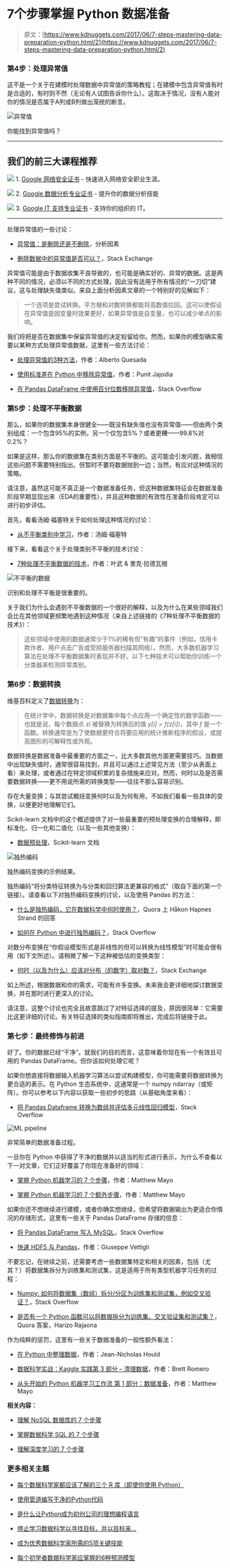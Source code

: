# 7个步骤掌握 Python 数据准备

> 原文：[https://www.kdnuggets.com/2017/06/7-steps-mastering-data-preparation-python.html/2](https://www.kdnuggets.com/2017/06/7-steps-mastering-data-preparation-python.html/2)

### 第4步：处理异常值

这不是一个关于在建模时处理数据中异常值的策略教程；在建模中包含异常值有时是合适的，有时则不然（无论有人试图告诉你什么）。这取决于情况，没有人能对你的情况是否属于A列或B列做出笼统的断言。

![异常值](../Images/83f05baa9ceceac3e6681aadf81698c0.png)

你能找到异常值吗？

* * *

## 我们的前三大课程推荐

![](../Images/0244c01ba9267c002ef39d4907e0b8fb.png) 1\. [Google 网络安全证书](https://www.kdnuggets.com/google-cybersecurity) - 快速进入网络安全职业生涯。

![](../Images/e225c49c3c91745821c8c0368bf04711.png) 2\. [Google 数据分析专业证书](https://www.kdnuggets.com/google-data-analytics) - 提升你的数据分析技能

![](../Images/0244c01ba9267c002ef39d4907e0b8fb.png) 3\. [Google IT 支持专业证书](https://www.kdnuggets.com/google-itsupport) - 支持你的组织的 IT。

* * *

处理异常值的一些讨论：

+   [异常值：是删除还是不删除](http://www.theanalysisfactor.com/outliers-to-drop-or-not-to-drop/)，分析因素

+   [删除数据中的异常值是否可以？](https://stats.stackexchange.com/questions/200534/is-it-ok-to-remove-outliers-from-data/200923)，Stack Exchange

异常值可能是由于数据收集不良导致的，也可能是确实好的、异常的数据。这是两种不同的情况，必须以不同的方式处理，因此没有适用于所有情况的“一刀切”建议，这与处理缺失值类似。来自上面分析因素文章的一个特别好的见解如下：

> 一个选项是尝试转换。平方根和对数转换都能将高数值拉回。这可以使假设在异常值是因变量时效果更好，如果异常值是自变量，也可以减少单点的影响。

我们将把是否在数据集中保留异常值的决定权留给你。然而，如果你的模型确实需要以某种方式处理异常值数据，这里有一些方法讨论：

+   [处理异常值的3种方法](/2017/01/3-methods-deal-outliers.html)，作者：Alberto Quesada

+   [使用标准差在 Python 中移除异常值](/2017/02/removing-outliers-standard-deviation-python.html)，作者：Punit Jajodia

+   [在 Pandas DataFrame 中使用百分位数移除异常值](https://stackoverflow.com/questions/35827863/remove-outliers-in-pandas-dataframe-using-percentiles)，Stack Overflow

### 第5步：处理不平衡数据

那么，如果你的数据集本身很健全——既没有缺失值也没有异常值——但由两个类别组成：一个包含95%的实例，另一个仅包含5%？或者更糟——99.8%对0.2%？

如果是这样，那么你的数据集在类别方面是不平衡的。这可能会引发问题，我相信这些问题不需要特别指出。但暂时不要将数据抛到一边；当然，有应对这种情况的策略。

请注意，虽然这可能不真正是一个数据准备任务，但这种数据集特征会在数据准备阶段早期显现出来（EDA的重要性），并且这种数据的有效性在准备阶段肯定可以进行初步评估。

首先，看看汤姆·福塞特关于如何处理这种情况的讨论：

+   [从不平衡类别中学习](/2016/08/learning-from-imbalanced-classes.html)，作者：汤姆·福塞特

接下来，看看这个关于处理类别不平衡的技术讨论：

+   [7种处理不平衡数据的技术](/2017/06/7-techniques-handle-imbalanced-data.html)，作者：叶武 & 里克·拉德瓦根

![不平衡的数据](../Images/c9cbb484ef13d59bff657b921d1b6624.png)

识别和处理不平衡是很重要的。

关于我们为什么会遇到不平衡数据的一个很好的解释，以及为什么在某些领域我们会比在其他领域更频繁地遇到这种情况（来自上述链接的《7种处理不平衡数据的技术》）：

> 这些领域中使用的数据通常少于1%的稀有但“有趣”的事件（例如，信用卡欺诈者、用户点击广告或受损服务器扫描其网络）。然而，大多数机器学习算法在处理不平衡数据集时表现并不好。以下七种技术可以帮助你训练一个分类器来检测异常类别。

### 第6步：数据转换

维基百科定义了[数据转换](https://en.wikipedia.org/wiki/Data_transformation_(statistics))为：

> 在统计学中，数据转换是对数据集中每个点应用一个确定性的数学函数——也就是说，每个数据点 zi 被替换为转换后的值 *y[i]* = *f(z[i])*，其中 *f* 是一个函数。转换通常是为了使数据更符合将要应用的统计推断程序的假设，或提高图形的可解释性或外观。

数据转换是数据准备中最重要的方面之一，比大多数其他方面更需要技巧。当数据中出现缺失值时，通常很容易找到，并且可以通过上述常见方法（至少从表面上看）来处理，或者通过在特定领域积累的复杂措施来应对。然而，何时以及是否需要数据转换——更不用说所需的转换类型——往往不那么容易识别。

存在大量变换；与其尝试概括变换何时以及为何有用，不如我们看看一些具体的变换，以便更好地理解它们。

Scikit-learn 文档中的这个概述提供了对一些最重要的预处理变换的合理解释，即标准化、归一化和二值化（以及一些其他变换）：

+   [数据预处理](http://scikit-learn.org/stable/modules/preprocessing.html)，Scikit-learn 文档

![独热编码](../Images/5fadf8e114fa3bd5734554c29040064e.png)

独热编码变换的示例结果。

独热编码“将分类特征转换为与分类和回归算法更兼容的格式”（取自下面的第一个链接）。请查看以下对独热编码变换的讨论，以及使用 Pandas 的方法：

+   [什么是独热编码，它在数据科学中何时使用？](https://www.quora.com/What-is-one-hot-encoding-and-when-is-it-used-in-data-science/answer/H%C3%A5kon-Hapnes-Strand)，Quora 上 Håkon Hapnes Strand 的回答

+   [如何在 Python 中进行独热编码？](http://stackoverflow.com/questions/37292872/how-can-i-one-hot-encode-in-python)，Stack Overflow

对数分布变换在“你假设模型形式是非线性的但可以转换为线性模型”时可能会很有用（如下文所述）。请稍微了解一下这种被低估的变换类型：

+   [何时（以及为什么）应该对分布（的数字）取对数？](https://stats.stackexchange.com/questions/18844/when-and-why-should-you-take-the-log-of-a-distribution-of-numbers)，Stack Exchange

如上所述，根据数据和你的需求，可能有许多变换。未来我会更详细地探讨数据变换，并在那时进行更深入的讨论。

请注意，这整个讨论也完全且故意跳过了对特征选择的提及，原因很简单：它需要比这更详细的讨论。有关特征选择的类似指南即将推出，完成后将链接于此。

### 第七步：最终修饰与前进

好了。你的数据已经“干净”。就我们的目的而言，这意味着你现在有一个有效且可用的 Pandas DataFrame。但你该如何处理它呢？

如果你想直接将数据输入机器学习算法以尝试构建模型，你可能需要将数据转换为更合适的表示。在 Python 生态系统中，这通常是一个 numpy ndarray（或矩阵）。你可以参考以下内容以获取一些初步的思路（从基础角度来看）：

+   [将 Pandas Dataframe 转换为数组并评估多元线性回归模型](https://stackoverflow.com/questions/28334091/turning-a-pandas-dataframe-to-an-array-and-evaluate-multiple-linear-regression-m)，Stack Overflow

![ML pipeline](../Images/2b1892e803954b3888cf48f32e0c71b7.png)

非常简单的数据准备过程。

一旦你在 Python 中获得了干净的数据并以适当的形式进行表示，为什么不查看以下一对文章，它们正好覆盖了你现在准备好的领域：

+   [掌握 Python 机器学习的 7 个步骤](/2015/11/seven-steps-machine-learning-python.html)，作者：Matthew Mayo

+   [掌握 Python 机器学习的 7 个额外步骤](/2017/03/seven-more-steps-machine-learning-python.html)，作者：Matthew Mayo

如果你还不想继续进行建模，或者你确实想继续，但希望将数据输出为更适合你情况的存储形式，这里有一些关于 Pandas DataFrame 存储的信息：

+   [将 Pandas DataFrame 写入 MySQL](https://stackoverflow.com/questions/39939716/writing-a-pandas-dataframe-to-mysql)，Stack Overflow

+   [快速 HDF5 与 Pandas](https://dzone.com/articles/quick-hdf5-pandas)，作者：Giuseppe Vettigli

不要忘记，在继续之前，还需要考虑一些数据集特定和相关的因素，包括（尤其？）将数据集拆分为训练集和测试集，这是适用于所有类型机器学习任务的过程：

+   [Numpy: 如何将数据集（数组）拆分/分区为训练集和测试集，例如交叉验证？](https://stackoverflow.com/questions/3674409/numpy-how-to-split-partition-a-dataset-array-into-training-and-test-datasets)，Stack Overflow

+   [是否有一个 Python 函数可以将数据拆分为训练集、交叉验证集和测试集？](https://www.quora.com/Is-there-a-Python-function-that-splits-data-into-train-cross-validation-and-test-sets/answer/Harizo-Rajaona)，Quora 答案，Harizo Rajaona

作为纯粹的惩罚，这里有一些关于数据准备的一般性额外看法：

+   [在 Python 中整理数据](/2017/01/tidying-data-python.html)，作者：Jean-Nicholas Hould

+   [数据科学实战：Kaggle 实践第 3 部分 – 清理数据](/2016/06/doing-data-science-kaggle-walkthrough-data-cleaning.html)，作者：Brett Romero

+   [从头开始的 Python 机器学习工作流 第 1 部分：数据准备](/2017/05/machine-learning-workflows-python-scratch-part-1.html)，作者：Matthew Mayo

**相关内容：**

+   [理解 NoSQL 数据库的 7 个步骤](/2016/07/seven-steps-understanding-nosql-databases.html)

+   [掌握数据科学 SQL 的 7 个步骤](/2016/06/seven-steps-mastering-sql-data-science.html)

+   [理解深度学习的 7 个步骤](/2016/01/seven-steps-deep-learning.html)

### 更多相关主题

+   [每个数据科学家都应该了解的三个 R 库（即使你使用 Python）](https://www.kdnuggets.com/2021/12/three-r-libraries-every-data-scientist-know-even-python.html)

+   [使用管道编写干净的Python代码](https://www.kdnuggets.com/2021/12/write-clean-python-code-pipes.html)

+   [是什么让Python成为初创公司的理想编程语言](https://www.kdnuggets.com/2021/12/makes-python-ideal-programming-language-startups.html)

+   [停止学习数据科学以寻找目标，并以目标来…](https://www.kdnuggets.com/2021/12/stop-learning-data-science-find-purpose.html)

+   [成为优秀数据科学家所需的5项关键技能](https://www.kdnuggets.com/2021/12/5-key-skills-needed-become-great-data-scientist.html)

+   [每个初学者数据科学家应掌握的6种预测模型](https://www.kdnuggets.com/2021/12/6-predictive-models-every-beginner-data-scientist-master.html)
